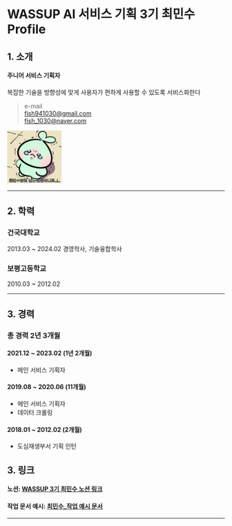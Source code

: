 # WASSUP AI 서비스 기획 3기 최민수 Profile   
## 1. 소개
#### 주니어 서비스 기획자  

복잡한 기술을 방향성에 맞게 사용자가 편하게 사용할 수 있도록 서비스화한다

> e-mail   
fish941030@gmail.com   
fish_1030@naver.com


<img src="adult.jpg" width="25%" height="25%" title="px(픽셀) 크기 설정" alt="adult"></img>

---
## 2. 학력
### 건국대학교 
2013.03 ~ 2024.02 경영학사, 기술융합학사
### 보평고등학교
2010.03 ~ 2012.02

---

## 3. 경력

### 총 경력 2년 3개월

#### 2021.12 ~ 2023.02 (1년 2개월)   
- 메인 서비스 기획자

#### 2019.08 ~ 2020.06 (11개월)
- 메인 서비스 기획자
- 데이터 크롤링

#### 2018.01 ~ 2012.02 (2개월)
- 도심재생부서 기획 인턴
  
## 3. 링크
#### 노션: [WASSUP 3기 최민수 노션 링크](https://zrr.kr/pmjM)   
#### 작업 문서 예시: [최민수_작업 예시 문서](https://drive.google.com/file/d/1F8q1rBDox9MRPm3LDAcegbqIgmT-zl7z/view?usp=sharing)   

---
